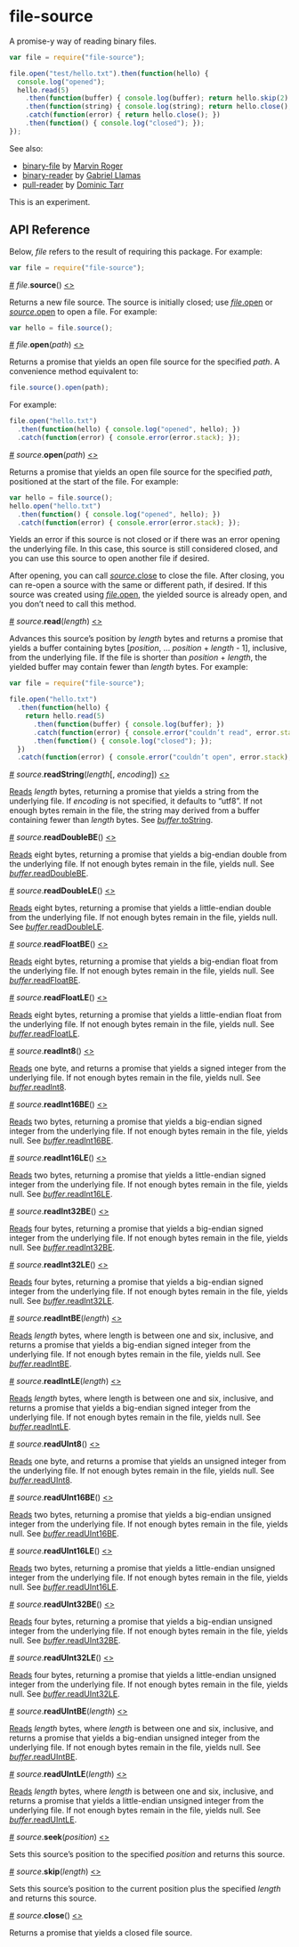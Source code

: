 # file-source

A promise-y way of reading binary files.

```js
var file = require("file-source");

file.open("test/hello.txt").then(function(hello) {
  console.log("opened");
  hello.read(5)
    .then(function(buffer) { console.log(buffer); return hello.skip(2).readString(5); })
    .then(function(string) { console.log(string); return hello.close(); })
    .catch(function(error) { return hello.close(); })
    .then(function() { console.log("closed"); });
});
```

See also:

* [binary-file](https://github.com/marvinroger/node-binary-file) by [Marvin Roger](https://github.com/marvinroger)
* [binary-reader](https://github.com/gagle/node-binary-reader) by [Gabriel Llamas](https://github.com/gagle)
* [pull-reader](https://github.com/dominictarr/pull-reader) by [Dominic Tarr](https://github.com/dominictarr)

This is an experiment.

## API Reference

Below, *file* refers to the result of requiring this package. For example:

```js
var file = require("file-source");
```

<a name="source" href="#source">#</a> <i>file</i>.<b>source</b>() [<>](https://github.com/mbostock/file-source/blob/master/index.js#L3 "Source")

Returns a new file source. The source is initially closed; use [*file*.open](#open) or [*source*.open](#source_open) to open a file. For example:

```js
var hello = file.source();
```

<a name="open" href="#open">#</a> <i>file</i>.<b>open</b>(<i>path</i>) [<>](https://github.com/mbostock/file-source/blob/master/index.js#L7 "Source")

Returns a promise that yields an open file source for the specified *path*. A convenience method equivalent to:

```js
file.source().open(path);
```

For example:

```js
file.open("hello.txt")
  .then(function(hello) { console.log("opened", hello); })
  .catch(function(error) { console.error(error.stack); });
```

<a name="source_open" href="#source_open">#</a> <i>source</i>.<b>open</b>(<i>path</i>) [<>](https://github.com/mbostock/file-source/blob/master/source/open.js "Source")

Returns a promise that yields an open file source for the specified *path*, positioned at the start of the file. For example:

```js
var hello = file.source();
hello.open("hello.txt")
  .then(function() { console.log("opened", hello); })
  .catch(function(error) { console.error(error.stack); });
```

Yields an error if this source is not closed or if there was an error opening the underlying file. In this case, this source is still considered closed, and you can use this source to open another file if desired.

After opening, you can call [*source*.close](#source_close) to close the file. After closing, you can re-open a source with the same or different path, if desired. If this source was created using [*file*.open](#open), the yielded source is already open, and you don’t need to call this method.

<a name="source_read" href="#source_read">#</a> <i>source</i>.<b>read</b>(<i>length</i>) [<>](https://github.com/mbostock/file-source/blob/master/source/read.js "Source")

Advances this source’s position by *length* bytes and returns a promise that yields a buffer containing bytes \[*position*, … *position* + *length* - 1\], inclusive, from the underlying file. If the file is shorter than *position* + *length*, the yielded buffer may contain fewer than *length* bytes. For example:

```js
var file = require("file-source");

file.open("hello.txt")
  .then(function(hello) {
    return hello.read(5)
      .then(function(buffer) { console.log(buffer); })
      .catch(function(error) { console.error("couldn’t read", error.stack); })
      .then(function() { console.log("closed"); });
  })
  .catch(function(error) { console.error("couldn’t open", error.stack); });
```

<a name="source_readString" href="#source_readString">#</a> <i>source</i>.<b>readString</b>(<i>length</i>[, <i>encoding</i>]) [<>](https://github.com/mbostock/file-source/blob/master/source/read/string.js "Source")

[Reads](#source_read) *length* bytes, returning a promise that yields a string from the underlying file. If *encoding* is not specified, it defaults to “utf8”. If not enough bytes remain in the file, the string may derived from a buffer containing fewer than *length* bytes. See [*buffer*.toString](https://nodejs.org/api/buffer.html#buffer_buf_tostring_encoding_start_end).

<a name="source_readDoubleBE" href="#source_readDoubleBE">#</a> <i>source</i>.<b>readDoubleBE</b>() [<>](https://github.com/mbostock/file-source/blob/master/source/read/doubleBE.js "Source")

[Reads](#source_read) eight bytes, returning a promise that yields a big-endian double from the underlying file. If not enough bytes remain in the file, yields null. See [*buffer*.readDoubleBE](https://nodejs.org/api/buffer.html#buffer_buf_readdoublebe_offset_noassert).

<a name="source_readDoubleLE" href="#source_readDoubleLE">#</a> <i>source</i>.<b>readDoubleLE</b>() [<>](https://github.com/mbostock/file-source/blob/master/source/read/doubleLE.js "Source")

[Reads](#source_read) eight bytes, returning a promise that yields a little-endian double from the underlying file. If not enough bytes remain in the file, yields null. See [*buffer*.readDoubleLE](https://nodejs.org/api/buffer.html#buffer_buf_readdoublele_offset_noassert).

<a name="source_readFloatBE" href="#source_readFloatBE">#</a> <i>source</i>.<b>readFloatBE</b>() [<>](https://github.com/mbostock/file-source/blob/master/source/read/floatBE.js "Source")

[Reads](#source_read) eight bytes, returning a promise that yields a big-endian float from the underlying file. If not enough bytes remain in the file, yields null. See [*buffer*.readFloatBE](https://nodejs.org/api/buffer.html#buffer_buf_readfloatbe_offset_noassert).

<a name="source_readFloatLE" href="#source_readFloatLE">#</a> <i>source</i>.<b>readFloatLE</b>() [<>](https://github.com/mbostock/file-source/blob/master/source/read/floatLE.js "Source")

[Reads](#source_read) eight bytes, returning a promise that yields a little-endian float from the underlying file. If not enough bytes remain in the file, yields null. See [*buffer*.readFloatLE](https://nodejs.org/api/buffer.html#buffer_buf_readfloatle_offset_noassert).

<a name="source_readInt8" href="#source_readInt8">#</a> <i>source</i>.<b>readInt8</b>() [<>](https://github.com/mbostock/file-source/blob/master/source/read/int8.js "Source")

[Reads](#source_read) one byte, and returns a promise that yields a signed integer from the underlying file. If not enough bytes remain in the file, yields null. See [*buffer*.readInt8](https://nodejs.org/api/buffer.html#buffer_buf_readint8_offset_noassert).

<a name="source_readInt16BE" href="#source_readInt16BE">#</a> <i>source</i>.<b>readInt16BE</b>() [<>](https://github.com/mbostock/file-source/blob/master/source/read/int16BE.js "Source")

[Reads](#source_read) two bytes, returning a promise that yields a big-endian signed integer from the underlying file. If not enough bytes remain in the file, yields null. See [*buffer*.readInt16BE](https://nodejs.org/api/buffer.html#buffer_buf_readint16be_offset_noassert).

<a name="source_readInt16LE" href="#source_readInt16LE">#</a> <i>source</i>.<b>readInt16LE</b>() [<>](https://github.com/mbostock/file-source/blob/master/source/read/int16LE.js "Source")

[Reads](#source_read) two bytes, returning a promise that yields a little-endian signed integer from the underlying file. If not enough bytes remain in the file, yields null. See [*buffer*.readInt16LE](https://nodejs.org/api/buffer.html#buffer_buf_readint16le_offset_noassert).

<a name="source_readInt32BE" href="#source_readInt32BE">#</a> <i>source</i>.<b>readInt32BE</b>() [<>](https://github.com/mbostock/file-source/blob/master/source/read/int32BE.js "Source")

[Reads](#source_read) four bytes, returning a promise that yields a big-endian signed integer from the underlying file. If not enough bytes remain in the file, yields null. See [*buffer*.readInt32BE](https://nodejs.org/api/buffer.html#buffer_buf_readint32be_offset_noassert).

<a name="source_readInt32LE" href="#source_readInt32LE">#</a> <i>source</i>.<b>readInt32LE</b>() [<>](https://github.com/mbostock/file-source/blob/master/source/read/int32LE.js "Source")

[Reads](#source_read) four bytes, returning a promise that yields a big-endian signed integer from the underlying file. If not enough bytes remain in the file, yields null. See [*buffer*.readInt32LE](https://nodejs.org/api/buffer.html#buffer_buf_readint32le_offset_noassert).

<a name="source_readIntBE" href="#source_readIntBE">#</a> <i>source</i>.<b>readIntBE</b>(<i>length</i>) [<>](https://github.com/mbostock/file-source/blob/master/source/read/intBE.js "Source")

[Reads](#source_read) *length* bytes, where length is between one and six, inclusive, and returns a promise that yields a big-endian signed integer from the underlying file. If not enough bytes remain in the file, yields null. See [*buffer*.readIntBE](https://nodejs.org/api/buffer.html#buffer_buf_readintbe_offset_bytelength_noassert).

<a name="source_readIntLE" href="#source_readIntLE">#</a> <i>source</i>.<b>readIntLE</b>(<i>length</i>) [<>](https://github.com/mbostock/file-source/blob/master/source/read/intLE.js "Source")

[Reads](#source_read) *length* bytes, where length is between one and six, inclusive, and returns a promise that yields a big-endian signed integer from the underlying file. If not enough bytes remain in the file, yields null. See [*buffer*.readIntLE](https://nodejs.org/api/buffer.html#buffer_buf_readintle_offset_bytelength_noassert).

<a name="source_readUInt8" href="#source_readUInt8">#</a> <i>source</i>.<b>readUInt8</b>() [<>](https://github.com/mbostock/file-source/blob/master/source/read/uint8.js "Source")

[Reads](#source_read) one byte, and returns a promise that yields an unsigned integer from the underlying file. If not enough bytes remain in the file, yields null. See [*buffer*.readUInt8](https://nodejs.org/api/buffer.html#buffer_buf_readuint8_offset_noassert).

<a name="source_readUInt16BE" href="#source_readUInt16BE">#</a> <i>source</i>.<b>readUInt16BE</b>() [<>](https://github.com/mbostock/file-source/blob/master/source/read/uint16BE.js "Source")

[Reads](#source_read) two bytes, returning a promise that yields a big-endian unsigned integer from the underlying file. If not enough bytes remain in the file, yields null. See [*buffer*.readUInt16BE](https://nodejs.org/api/buffer.html#buffer_buf_readuint16be_offset_noassert).

<a name="source_readUInt16LE" href="#source_readUInt16LE">#</a> <i>source</i>.<b>readUInt16LE</b>() [<>](https://github.com/mbostock/file-source/blob/master/source/read/uint16LE.js "Source")

[Reads](#source_read) two bytes, returning a promise that yields a little-endian unsigned integer from the underlying file. If not enough bytes remain in the file, yields null. See [*buffer*.readUInt16LE](https://nodejs.org/api/buffer.html#buffer_buf_readuint16le_offset_noassert).

<a name="source_readUInt32BE" href="#source_readUInt32BE">#</a> <i>source</i>.<b>readUInt32BE</b>() [<>](https://github.com/mbostock/file-source/blob/master/source/read/uint32BE.js "Source")

[Reads](#source_read) four bytes, returning a promise that yields a big-endian unsigned integer from the underlying file. If not enough bytes remain in the file, yields null. See [*buffer*.readUInt32BE](https://nodejs.org/api/buffer.html#buffer_buf_readuint32be_offset_noassert).

<a name="source_readUInt32LE" href="#source_readUInt32LE">#</a> <i>source</i>.<b>readUInt32LE</b>() [<>](https://github.com/mbostock/file-source/blob/master/source/read/uint32LE.js "Source")

[Reads](#source_read) four bytes, returning a promise that yields a little-endian unsigned integer from the underlying file. If not enough bytes remain in the file, yields null. See [*buffer*.readUInt32LE](https://nodejs.org/api/buffer.html#buffer_buf_readuint32le_offset_noassert).

<a name="source_readUIntBE" href="#source_readUIntBE">#</a> <i>source</i>.<b>readUIntBE</b>(<i>length</i>) [<>](https://github.com/mbostock/file-source/blob/master/source/read/uintBE.js "Source")

[Reads](#source_read) *length* bytes, where *length* is between one and six, inclusive, and returns a promise that yields a big-endian unsigned integer from the underlying file. If not enough bytes remain in the file, yields null. See [*buffer*.readUIntBE](https://nodejs.org/api/buffer.html#buffer_buf_readuintbe_offset_bytelength_noassert).

<a name="source_readUIntLE" href="#source_readUIntLE">#</a> <i>source</i>.<b>readUIntLE</b>(<i>length</i>) [<>](https://github.com/mbostock/file-source/blob/master/source/read/uintLE.js "Source")

[Reads](#source_read) *length* bytes, where *length* is between one and six, inclusive, and returns a promise that yields a little-endian unsigned integer from the underlying file. If not enough bytes remain in the file, yields null. See [*buffer*.readUIntLE](https://nodejs.org/api/buffer.html#buffer_buf_readuintle_offset_bytelength_noassert).

<a name="source_seek" href="#source_seek">#</a> <i>source</i>.<b>seek</b>(<i>position</i>) [<>](https://github.com/mbostock/file-source/blob/master/source/seek.js "Source")

Sets this source’s position to the specified *position* and returns this source.

<a name="source_skip" href="#source_skip">#</a> <i>source</i>.<b>skip</b>(<i>length</i>) [<>](https://github.com/mbostock/file-source/blob/master/source/skip.js "Source")

Sets this source’s position to the current position plus the specified *length* and returns this source.

<a name="source_close" href="#source_close">#</a> <i>source</i>.<b>close</b>() [<>](https://github.com/mbostock/file-source/blob/master/source/close.js "Source")

Returns a promise that yields a closed file source.
